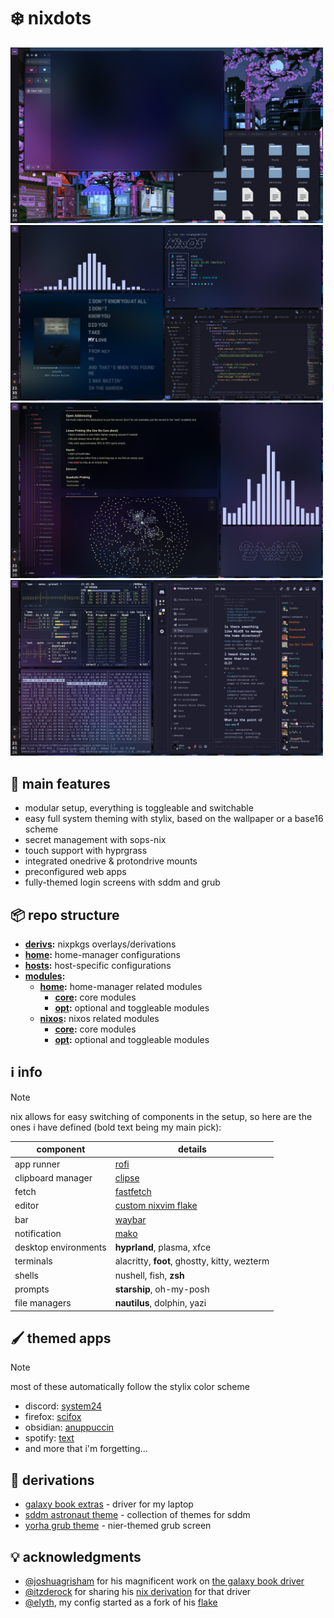 # ❄️ nixdots

<p float="left">
  <img src="./ss1.png" width="500" />
  <img src="./ss2.png" width="500" /> 
  <img src="./ss3.png" width="500" />
  <img src="./ss4.png" width="500" />
</p>


## 🌌 main features

- modular setup, everything is toggleable and switchable
- easy full system theming with stylix, based on the wallpaper or a base16 scheme
- secret management with sops-nix
- touch support with hyprgrass
- integrated onedrive & protondrive mounts 
- preconfigured web apps
- fully-themed login screens with sddm and grub

## 📦 repo structure

- **[derivs](../derivs):** nixpkgs overlays/derivations
- **[home](../home):** home-manager configurations
- **[hosts](../hosts):** host-specific configurations
- **[modules](../modules):**
  - **[home](../modules/home):** home-manager related modules
    - **[core](../modules/home/core):** core modules
    - **[opt](../modules/home/opt):** optional and toggleable modules
  - **[nixos](../modules/nixos):** nixos related modules
    - **[core](../modules/nixos/core):** core modules
    - **[opt](../modules/nixos/opt):** optional and toggleable modules

## ℹ️ info

> [!note]
> nix allows for easy switching of components in the setup, so here are the ones i have defined (bold text being my main pick):
> 
> | component            | details                                                 |
> | -------------------- | ------------------------------------------------------- |
> | app runner           | [rofi](https://github.com/davatorium/rofi)              |
> | clipboard manager    | [clipse](https://github.com/savedra1/clipse)            |
> | fetch                | [fastfetch](https://github.com/fastfetch-cli/fastfetch) |
> | editor               | [custom nixvim flake](https://github.com/elythh/nixvim) |
> | bar                  | [waybar](https://github.com/Alexays/Waybar)             |
> | notification         | [mako](https://github.com/emersion/mako)                |
> | desktop environments | **hyprland**, plasma, xfce                              |
> | terminals            | alacritty, **foot**, ghostty, kitty, wezterm            |
> | shells               | nushell, fish, **zsh**                                  |
> | prompts              | **starship**, oh-my-posh                                |
> | file managers        | **nautilus**, dolphin, yazi                             |

## 🖌️ themed apps

> [!note]
> most of these automatically follow the stylix color scheme

- discord:  [system24](https://github.com/refact0r/system24)
- firefox:  [scifox](https://github.com/scientiac/scifox)
- obsidian: [anuppuccin](https://github.com/AnubisNekhet/AnuPpuccin)
- spotify:  [text](https://github.com/spicetify/spicetify-themes/tree/master/text)
- and more that i'm forgetting...

## 📜 derivations 

- [galaxy book extras](../derivs/samsung-galaxybook-extras.nix) - driver for my laptop
- [sddm astronaut theme](../derivs/sddm-astronaut-theme.nix) - collection of themes for sddm
- [yorha grub theme](../derivs/yorha-grub-theme.nix) - nier-themed grub screen

## 💡 acknowledgments

- [@joshuagrisham](https://github.com/joshuagrisham) for his magnificent work on [the galaxy book driver](https://github.com/joshuagrisham/samsung-galaxybook-extras)
- [@itzderock](https://github.com/ItzDerock) for sharing his [nix derivation](https://github.com/joshuagrisham/samsung-galaxybook-extras/issues/14#issue-2328871732) for that driver
- [@elyth](https://github.com/elythh), my config started as a fork of his [flake](https://github.com/elythh/flake)
